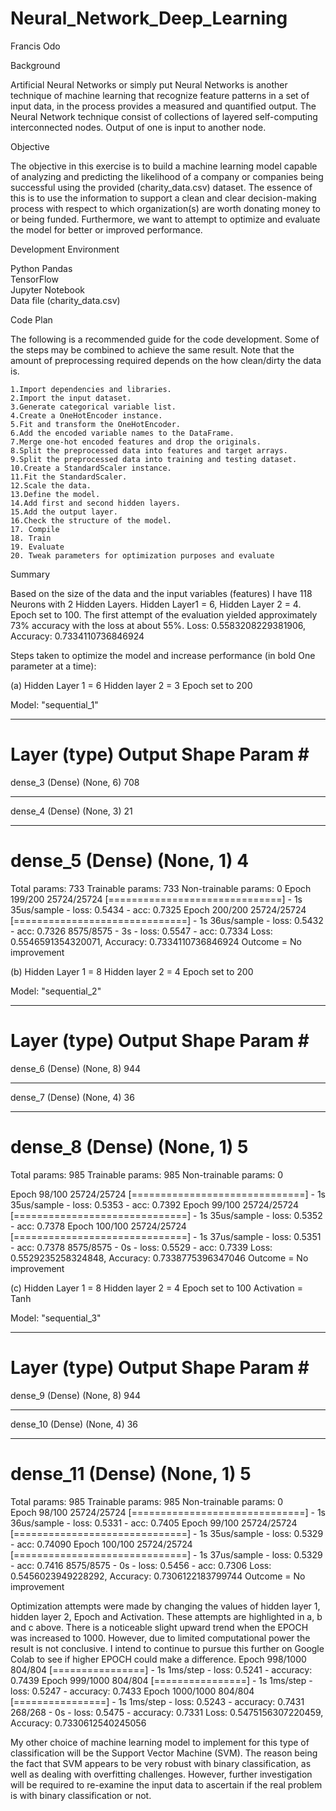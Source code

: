 # Neural_Network_Deep_Learning
Francis Odo

Background

Artificial Neural Networks or simply put Neural Networks is another technique of machine learning that recognize feature patterns in a set of input data, in the process provides a measured and quantified output. The Neural Network technique consist of collections of layered self-computing interconnected nodes. Output of one is input to another node.

Objective

The objective in this exercise is to build a machine learning model capable of analyzing and predicting the likelihood of a company or companies being successful using the provided (charity_data.csv) dataset. The essence of this is to use the information to support a clean and clear decision-making process with respect to which organization(s) are worth donating money to or being funded. Furthermore, we want to attempt to optimize and evaluate the model for better or improved performance. 

Development Environment

Python Pandas												
TensorFlow												
Jupyter Notebook											
Data file (charity_data.csv)

Code Plan

The following is a recommended guide for the code development. Some of the steps may be combined to achieve the same result. Note that the amount of preprocessing required depends on the how clean/dirty the data is.

	1.Import dependencies and libraries.
	2.Import the input dataset.
	3.Generate categorical variable list.
	4.Create a OneHotEncoder instance.
	5.Fit and transform the OneHotEncoder.
	6.Add the encoded variable names to the DataFrame.
	7.Merge one-hot encoded features and drop the originals.
	8.Split the preprocessed data into features and target arrays.
	9.Split the preprocessed data into training and testing dataset.
	10.Create a StandardScaler instance.
	11.Fit the StandardScaler.
	12.Scale the data.
	13.Define the model.
	14.Add first and second hidden layers.
	15.Add the output layer.
	16.Check the structure of the model.
	17. Compile
	18. Train
	19. Evaluate
	20. Tweak parameters for optimization purposes and evaluate
	
  
Summary 

Based on the size of the data and the input variables (features) I have 118 Neurons with 2 Hidden Layers.  Hidden Layer1 = 6, Hidden Layer 2 = 4. Epoch set to 100.	
The first attempt of the evaluation yielded approximately 73% accuracy with the loss at about 55%. 		Loss: 0.5583208229381906, Accuracy: 0.7334110736846924


Steps taken to optimize the model and increase performance (in bold One parameter at a time):

(a) Hidden Layer 1 = 6 Hidden layer 2 = 3 Epoch set to 200

Model: "sequential_1"
_________________________________________________________________
Layer (type)                 Output Shape              Param #   
=================================================================
dense_3 (Dense)              (None, 6)                 708       
_________________________________________________________________
dense_4 (Dense)              (None, 3)                 21        
_________________________________________________________________
dense_5 (Dense)              (None, 1)                 4         
=================================================================
Total params: 733  Trainable params: 733  Non-trainable params: 0
Epoch 199/200
25724/25724 [==============================] - 1s 35us/sample - loss: 0.5434 - acc: 0.7325
Epoch 200/200
25724/25724 [==============================] - 1s 36us/sample - loss: 0.5432 - acc: 0.7326
8575/8575 - 3s - loss: 0.5547 - acc: 0.7334
Loss: 0.5546591354320071, Accuracy: 0.7334110736846924 	        Outcome = No improvement


(b) Hidden Layer 1 = 8 Hidden layer 2 = 4 Epoch set to 200

Model: "sequential_2"
_________________________________________________________________
Layer (type)                 Output Shape              Param #   
=================================================================
dense_6 (Dense)              (None, 8)                 944       
_________________________________________________________________
dense_7 (Dense)              (None, 4)                 36        
_________________________________________________________________
dense_8 (Dense)              (None, 1)                 5         
=================================================================
Total params: 985 Trainable params: 985 Non-trainable params: 0

Epoch 98/100
25724/25724 [==============================] - 1s 35us/sample - loss: 0.5353 - acc: 0.7392
Epoch 99/100
25724/25724 [==============================] - 1s 35us/sample - loss: 0.5352 - acc: 0.7378
Epoch 100/100
25724/25724 [==============================] - 1s 37us/sample - loss: 0.5351 - acc: 0.7378
8575/8575 - 0s - loss: 0.5529 - acc: 0.7339
Loss: 0.5529235258324848, Accuracy: 0.7338775396347046	Outcome = No improvement


(c) Hidden Layer 1 = 8 Hidden layer 2 = 4 Epoch set to 100 	Activation = Tanh

Model: "sequential_3"
_________________________________________________________________
Layer (type)                 Output Shape              Param #   
=================================================================
dense_9 (Dense)              (None, 8)                 944       
_________________________________________________________________
dense_10 (Dense)             (None, 4)                 36        
_________________________________________________________________
dense_11 (Dense)             (None, 1)                 5         
=================================================================
Total params: 985 Trainable params: 985  Non-trainable params: 0		
Epoch 98/100
25724/25724 [==============================] - 1s 36us/sample - loss: 0.5331 - acc: 0.7405
Epoch 99/100
25724/25724 [==============================] - 1s 35us/sample - loss: 0.5329 - acc: 0.74090 
Epoch 100/100
25724/25724 [==============================] - 1s 37us/sample - loss: 0.5329 - acc: 0.7416
8575/8575 - 0s - loss: 0.5456 - acc: 0.7306
Loss: 0.5456023949228292, Accuracy: 0.7306122183799744	     Outcome = No improvement


Optimization attempts were made by changing the values of hidden layer 1, hidden layer 2, Epoch and Activation. These attempts are highlighted in a, b and c above.
There is a noticeable slight upward trend when the EPOCH was increased to 1000. However, due to limited computational power the result is not conclusive. I intend to continue to pursue this further on Google Colab to see if higher EPOCH could make a difference.
Epoch 998/1000
804/804 [================] - 1s 1ms/step - loss: 0.5241 - accuracy: 0.7439
Epoch 999/1000
804/804 [================] - 1s 1ms/step - loss: 0.5247 - accuracy: 0.7433
Epoch 1000/1000
804/804 [================] - 1s 1ms/step - loss: 0.5243 - accuracy: 0.7431
268/268 - 0s - loss: 0.5475 - accuracy: 0.7331
	Loss: 0.5475156307220459, Accuracy: 0.7330612540245056
	
  
My other choice of machine learning model to implement for this type of classification will be the Support Vector Machine (SVM). The reason being the fact that SVM appears to be very robust with binary classification, as well as dealing with overfitting challenges.  However, further investigation will be required to re-examine the input data to ascertain if the real problem is with binary classification or not.									

